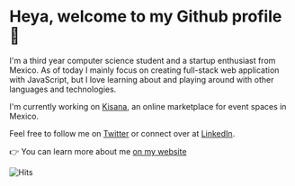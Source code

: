 # Heya, welcome to my Github profile 👋

I'm a third year computer science student and a startup enthusiast from Mexico. As of today I mainly focus on creating full-stack web application with JavaScript, but I love learning about and playing around with other languages and technologies.

I'm currently working on [Kisana](https://kisana.mx), an online marketplace for event spaces in Mexico.

Feel free to follow me on [Twitter](https://twitter.com/SebastianCrossa) or connect over at [LinkedIn](https://www.linkedin.com/in/sebastiancrossa/).

👉 You can learn more about me [on my website](https://sebastiancrossa.com)

![Hits](https://hitcounter.pythonanywhere.com/count/tag.svg?url=https%3A%2F%2Fgithub.com%2Fsebastiancrossa)
